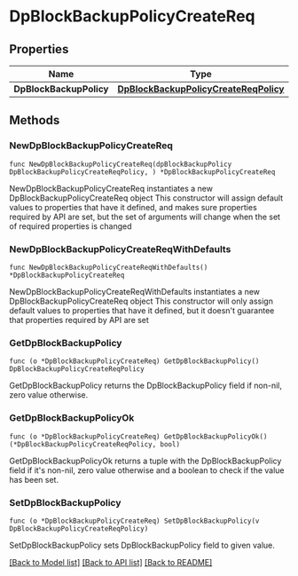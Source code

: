 # DpBlockBackupPolicyCreateReq

## Properties

Name | Type | Description | Notes
------------ | ------------- | ------------- | -------------
**DpBlockBackupPolicy** | [**DpBlockBackupPolicyCreateReqPolicy**](DpBlockBackupPolicyCreateReqPolicy.md) |  | 

## Methods

### NewDpBlockBackupPolicyCreateReq

`func NewDpBlockBackupPolicyCreateReq(dpBlockBackupPolicy DpBlockBackupPolicyCreateReqPolicy, ) *DpBlockBackupPolicyCreateReq`

NewDpBlockBackupPolicyCreateReq instantiates a new DpBlockBackupPolicyCreateReq object
This constructor will assign default values to properties that have it defined,
and makes sure properties required by API are set, but the set of arguments
will change when the set of required properties is changed

### NewDpBlockBackupPolicyCreateReqWithDefaults

`func NewDpBlockBackupPolicyCreateReqWithDefaults() *DpBlockBackupPolicyCreateReq`

NewDpBlockBackupPolicyCreateReqWithDefaults instantiates a new DpBlockBackupPolicyCreateReq object
This constructor will only assign default values to properties that have it defined,
but it doesn't guarantee that properties required by API are set

### GetDpBlockBackupPolicy

`func (o *DpBlockBackupPolicyCreateReq) GetDpBlockBackupPolicy() DpBlockBackupPolicyCreateReqPolicy`

GetDpBlockBackupPolicy returns the DpBlockBackupPolicy field if non-nil, zero value otherwise.

### GetDpBlockBackupPolicyOk

`func (o *DpBlockBackupPolicyCreateReq) GetDpBlockBackupPolicyOk() (*DpBlockBackupPolicyCreateReqPolicy, bool)`

GetDpBlockBackupPolicyOk returns a tuple with the DpBlockBackupPolicy field if it's non-nil, zero value otherwise
and a boolean to check if the value has been set.

### SetDpBlockBackupPolicy

`func (o *DpBlockBackupPolicyCreateReq) SetDpBlockBackupPolicy(v DpBlockBackupPolicyCreateReqPolicy)`

SetDpBlockBackupPolicy sets DpBlockBackupPolicy field to given value.



[[Back to Model list]](../README.md#documentation-for-models) [[Back to API list]](../README.md#documentation-for-api-endpoints) [[Back to README]](../README.md)


